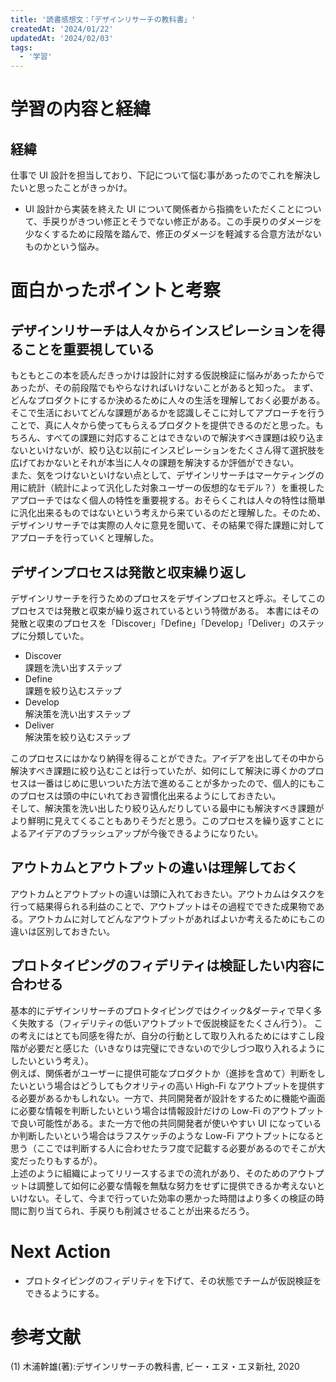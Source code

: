 ```yaml
---
title: '読書感想文：「デザインリサーチの教科書」'
createdAt: '2024/01/22'
updatedAt: '2024/02/03'
tags:
  - '学習'
---
```


# 学習の内容と経緯

## 経緯

仕事で UI 設計を担当しており、下記について悩む事があったのでこれを解決したいと思ったことがきっかけ。

- UI 設計から実装を終えた UI について関係者から指摘をいただくことについて、手戻りがきつい修正とそうでない修正がある。この手戻りのダメージを少なくするために段階を踏んで、修正のダメージを軽減する合意方法がないものかという悩み。

# 面白かったポイントと考察

## デザインリサーチは人々からインスピレーションを得ることを重要視している

もともとこの本を読んだきっかけは設計に対する仮説検証に悩みがあったからであったが、その前段階でもやらなければいけないことがあると知った。
まず、どんなプロダクトにするか決めるために人々の生活を理解しておく必要がある。そこで生活においてどんな課題があるかを認識しそこに対してアプローチを行うことで、真に人々から使ってもらえるプロダクトを提供できるのだと思った。もちろん、すべての課題に対応することはできないので解決すべき課題は絞り込まないといけないが、絞り込む以前にインスピレーションをたくさん得て選択肢を広げておかないとそれが本当に人々の課題を解決するか評価ができない。  
また、気をつけないといけない点として、デザインリサーチはマーケティングの用に統計（統計によって汎化した対象ユーザーの仮想的なモデル？）を重視したアプローチではなく個人の特性を重要視する。おそらくこれは人々の特性は簡単に汎化出来るものではないという考えから来ているのだと理解した。そのため、デザインリサーチでは実際の人々に意見を聞いて、その結果で得た課題に対してアプローチを行っていくと理解した。

## デザインプロセスは発散と収束繰り返し

デザインリサーチを行うためのプロセスをデザインプロセスと呼ぶ。そしてこのプロセスでは発散と収束が繰り返されているという特徴がある。
本書にはその発散と収束のプロセスを「Discover」「Define」「Develop」「Deliver」のステップに分類していた。

- Discover  
  課題を洗い出すステップ
- Define  
  課題を絞り込むステップ
- Develop  
  解決策を洗い出すステップ
- Deliver  
  解決策を絞り込むステップ

このプロセスにはかなり納得を得ることができた。アイデアを出してその中から解決すべき課題に絞り込むことは行っていたが、如何にして解決に導くかのプロセスは一番はじめに思いついた方法で進めることが多かったので、個人的にもこのプロセスは頭の中にいれておき習慣化出来るようにしておきたい。  
そして、解決策を洗い出したり絞り込んだりしている最中にも解決すべき課題がより鮮明に見えてくることもありそうだと思う。このプロセスを繰り返すことによるアイデアのブラッシュアップが今後できるようになりたい。

## アウトカムとアウトプットの違いは理解しておく

アウトカムとアウトプットの違いは頭に入れておきたい。アウトカムはタスクを行って結果得られる利益のことで、アウトプットはその過程でできた成果物である。アウトカムに対してどんなアウトプットがあればよいか考えるためにもこの違いは区別しておきたい。

## プロトタイピングのフィデリティは検証したい内容に合わせる

基本的にデザインリサーチのプロトタイピングではクイック&ダーティで早く多く失敗する（フィデリティの低いアウトプットで仮説検証をたくさん行う）。
この考えにはとても同感を得たが、自分の行動として取り入れるためにはすこし段階が必要だと感じた（いきなりは完璧にできないので少しづつ取り入れるようにしたいという考え）。  
例えば、関係者がユーザーに提供可能なプロダクトか（進捗を含めて）判断をしたいという場合はどうしてもクオリティの高い High-Fi なアウトプットを提供する必要があるかもしれない。一方で、共同開発者が設計をするために機能や画面に必要な情報を判断したいという場合は情報設計だけの Low-Fi のアウトプットで良い可能性がある。また一方で他の共同開発者が使いやすい UI になっているか判断したいという場合はラフスケッチのような Low-Fi アウトプットになると思う（ここでは判断する人に合わせたラフ度で記載する必要があるのでそこが大変だったりもするが）。  
上述のように組織によってリリースするまでの流れがあり、そのためのアウトプットは調整して如何に必要な情報を無駄な努力をせずに提供できるか考えないといけない。そして、今まで行っていた効率の悪かった時間はより多くの検証の時間に割り当てられ、手戻りも削減させることが出来るだろう。

# Next Action

- プロトタイピングのフィデリティを下げて、その状態でチームが仮説検証をできるようにする。

# 参考文献

(1) 木浦幹雄(著):デザインリサーチの教科書, ビー・エヌ・エヌ新社, 2020
